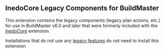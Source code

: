 ## InedoCore Legacy Components for BuildMaster

This extension contains the legacy components (legacy plan actions, etc.) for use in BuildMaster v6.0 and later that were formerly included with the [InedoCore](https://github.com/inedo/inedox-inedocore) extension. 

Installations that do not use any [legacy features](https://inedo.com/support/kb/1144/buildmaster-legacy-features) do not need to install this extension.